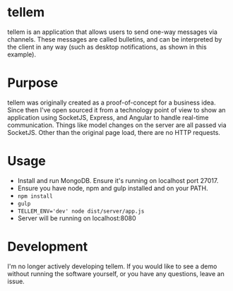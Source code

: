 # tellem

tellem is an application that allows users to send one-way messages via channels. These messages are called bulletins, and can be interpreted by the client in any way (such as desktop notifications, as shown in this example).

# Purpose

tellem was originally created as a proof-of-concept for a business idea. Since then I've open sourced it from a technology point of view to show an application using SocketJS, Express, and Angular to handle real-time communication. Things like model changes on the server are all passed via SocketJS. Other than the original page load, there are no HTTP requests.

# Usage
* Install and run MongoDB. Ensure it's running on localhost port 27017.
* Ensure you have node, npm and gulp installed and on your PATH.
* `npm install`
* `gulp`
* `TELLEM_ENV='dev' node dist/server/app.js`
* Server will be running on localhost:8080

# Development
I'm no longer actively developing tellem. If you would like to see a demo without running the software yourself, or you have any questions, leave an issue.
